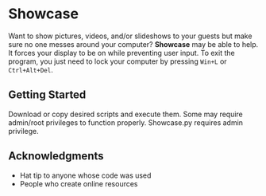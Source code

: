 # Showcase

Want to show pictures, videos, and/or slideshows to your guests but make sure no one messes around your computer?
**Showcase** may be able to help. It forces your display to be on while preventing user input.
To exit the program, you just need to lock your computer by pressing `Win+L` or `Ctrl+Alt+Del`.

## Getting Started

Download or copy desired scripts and execute them. Some may require admin/root privileges to function properly.
Showcase.py requires admin privilege.

## Acknowledgments

* Hat tip to anyone whose code was used
* People who create online resources